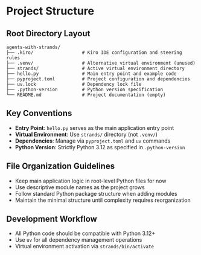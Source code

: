 # Project Structure

## Root Directory Layout
```
agents-with-strands/
├── .kiro/                  # Kiro IDE configuration and steering rules
├── .venv/                  # Alternative virtual environment (unused)
├── strands/                # Active virtual environment directory
├── hello.py                # Main entry point and example code
├── pyproject.toml          # Project configuration and dependencies
├── uv.lock                 # Dependency lock file
├── .python-version         # Python version specification
└── README.md               # Project documentation (empty)
```

## Key Conventions
- **Entry Point**: `hello.py` serves as the main application entry point
- **Virtual Environment**: Use `strands/` directory (not `.venv/`)
- **Dependencies**: Manage via `pyproject.toml` and `uv` commands
- **Python Version**: Strictly Python 3.12 as specified in `.python-version`

## File Organization Guidelines
- Keep main application logic in root-level Python files for now
- Use descriptive module names as the project grows
- Follow standard Python package structure when adding modules
- Maintain the minimal structure until complexity requires reorganization

## Development Workflow
- All Python code should be compatible with Python 3.12+
- Use `uv` for all dependency management operations
- Virtual environment activation via `strands/bin/activate`